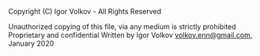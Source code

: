 Copyright (C) Igor Volkov - All Rights Reserved

Unauthorized copying of this file, via any medium is strictly prohibited
Proprietary and confidential
Written by Igor Volkov volkov.enn@gmail.com, January 2020
